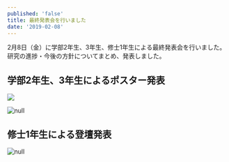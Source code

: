```yaml
---
published: 'false'
title: 最終発表会を行いました
date: '2019-02-08'
---
```

2月8日（金）に学部2年生、3年生、修士1年生による最終発表会を行いました。研究の進捗・今後の方針についてまとめ、発表しました。

## 学部2年生、3年生によるポスター発表

![](https://lh3.googleusercontent.com/jmiaYn0auxCk1yXjhm7ALIoKwPDyVFEYITVfvwuTooW4icPpPCpgzc8OWHIO6tPcBARaN_8ZH-nuzK2QD_kH4VzK8tjY5kyg-pr9MJC_YZ18PqPktNYsE3b9Ce_p9H6C5NOc-OJ6bQ1ATX8bqhXlRT-qJlMZuljkqtrPAtPa1tYNYTtJlPGNbFal4KEGMVchcTC49v5JGPWZhJAkOkddPDCR-OhnPc7MPJGyr8DAOJxriZfq92i0Kx5q3zRs7yJG238JjG1lvG0rO54slW2UobCfNQxZzGbPA7M4SvGenqSM61IZjYuzhE8-8ZdauJj-_hQMvqBmltYTb7X5uyYvTczj_xkz8tlAeORrxuPAwHGFkmoRt_SCZJoM48deQ6WAEdq5bB1uzuo3geQX2SMnm2VcjuunMVhVIVRIzC_UVjdiknazIZi2aqi9IkTsgXlz7w_aOs8OvCzcW9wia31nq1AMN2fi4vE7hLHwYL0hski2s3HX0_lQQ8izyKA32bh2WtK9rWsAtiK6cf6oq9aztmXXRxjM6Jv4Q0USvZ1T3OuftffOfGVKrT4riI44BatGpnbx97-rvVA7u9zTAEPsihDV6BqaPlDMLj5nZt2aEg9XdHjdiVvhYtDFDXU837-A6NargBrLwaab1QxqA7rI6hXQYoLlQs8=w1627-h1220-no?pageId=103824382426691254815)

![null](https://lh3.googleusercontent.com/rjw1I0tZ2B6aslIBhAZM6eZvsBo4BW9sIpW92bWXEnhlarmvbVNhlXH1RFcEvmc42Jc-0ch93KAo0aRmI5K4tori2GFzzT3Ht66WKnoMkAtH3mQ00qmM79KS7oyuQCtaciulSweMAtJC-eC39PuZC7NKCvUeOCmJcWIn8w486YlE9eYKifCy0tFMjOJbdpKhx4XIQoh5pYGVgyitkEZxpruQnwwwdSi7i154Oh7bzinnLz6eRRP4d2Zb19nBssyQXlc1uIptpYItbxr6jYdiYWmHqUXzhdxock8MUCNm3khxU5PdMAyKyJPHVAZwV_pjm6b35e_-Xtq8sX8Cyoyp5PtOvt90Cs7WCxLBKSF1HeDAhpxxDbjKhxjqYOmeZlo0qxY0wyLrKnxNNMNuaOk58dhG8Jx_HHlKcjHRwbQJ_du6sDPohm7j7BLwz42t0FVrcP6DuysL2TS_Xgav3w91wf4QYMl3u2LvgLhlfe9GgGXTxpIfvUG0yC6OrN_IbJ_Q6Z0yjTC6lPr5VPmqAtSuoeOxwBrkjHiGJ4leXNUdK5k3SvUf0uNR6TKHjVITJN3r8FKEF3Oui3xTPcxbwKTIXyzZmLzVwUy7ci5bWUUTYi26pZy_-cuMgMG6ACWzqg-Rz-uxSTDDHD0WXUXabueszP-522AUXzU=w1627-h1220-no?pageId=103824382426691254815)



## 修士1年生による登壇発表

![null](https://lh3.googleusercontent.com/c1vDOASMmDjiNpTPpSml-VpM3o34gp_yo3xcaQSB4NFN8ycu2uXQJT6MLiHPjxFm6gEOfH4kelc_54QHEFGueV3HP7lENhOZz4Ab9HfwimMitqm-UQ-IJsvj6f96kbH12G2NhKzXslx7uot5DgNoSzl8O1OurYACn7FsnZ0kvRePYhTJe2t61IEaLKd-uUKBLnJmP2fknT44McOihCLeU_gM87YJmWXFlTXnRsT5aIBYNqJI5T5X2rG_Lns8HSsMKg05U18M8R7uf7-6Hzx1NRis2Wkn0HRR_g9qQOm6ehrg4mWo0BKYYzMwpbKQVq8gBPjX8GX7WQFfgfL_mfTn38FRWiI-vTP9-EH84dYwkxnPfmqsO7a-0AyhS2SvhSaY2dyt9xgGLga1lf5nmzptXGJ7LDxGkq0nJME-6D8Yy3mIQ1LjWlUKunEYrd2AEqtaLtcf4E4x1H5Z6oCbJGKeMAVrvI4kxk1aB1b-il-jP_oXy0vmmhXejtgiYaLRyyTRrEC5Enww2F5076HabNZuW7bNTHkTVBIru93D2sS2Ne21rCfIRA0nsokZjJGDKi5No6Wcmgzy=s1627-w1627-h1220-no?pageId=103824382426691254815)
